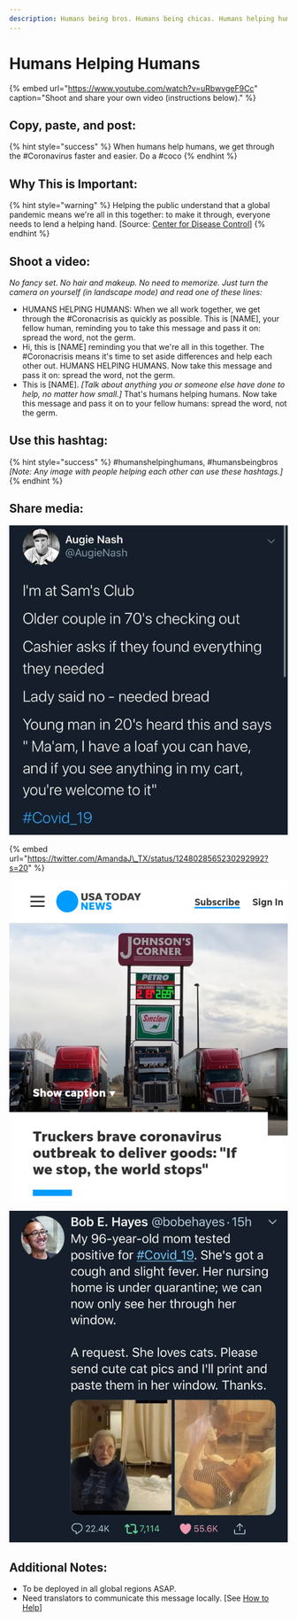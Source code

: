 ```yaml
---
description: Humans being bros. Humans being chicas. Humans helping humans.
---
```


# Humans Helping Humans

{% embed url="https://www.youtube.com/watch?v=uRbwvgeF9Cc" caption="Shoot and share your own video \(instructions below\)." %}

## Copy, paste, and post:

{% hint style="success" %}
When humans help humans, we get through the \#Coronavirus faster and easier. Do a \#coco
{% endhint %}

## Why This is Important:

{% hint style="warning" %}
Helping the public understand that a global pandemic means we're all in this together: to make it through, everyone needs to lend a helping hand. \[Source: [Center for Disease Control](https://www.cdc.gov/flu/pandemic-resources/pdf/workshop.pdf)\]
{% endhint %}

## Shoot a video:

_No fancy set. No hair and makeup. No need to memorize. Just turn the camera on yourself \(in landscape mode\) and read one of these lines:_

* HUMANS HELPING HUMANS: When we all work together, we get through the \#Coronacrisis as quickly as possible. This is \[NAME\], your fellow human, reminding you to take this message and pass it on: spread the word, not the germ. 
* Hi, this is \[NAME\] reminding you that we're all in this together. The \#Coronacrisis means it's time to set aside differences and help each other out. HUMANS HELPING HUMANS. Now take this message and pass it on: spread the word, not the germ. 
* This is \[NAME\]. _\[Talk about anything you or someone else have done to help, no matter how small.\]_ That's humans helping humans. Now take this message and pass it on to your fellow humans: spread the word, not the germ.

## Use this hashtag:

{% hint style="success" %}
\#humanshelpinghumans, \#humansbeingbros   
_\[Note: Any image with people helping each other can use these hashtags.\]_
{% endhint %}

## Share media:

![](../.gitbook/assets/humans-helping-humans-sams.jpg)

{% embed url="https://twitter.com/AmandaJ\_TX/status/1248028565230292992?s=20" %}

![](../.gitbook/assets/humans-helping-humans-truckers.png)

![](../.gitbook/assets/humans-helping-humans-cats.jpg)



## Additional Notes:

* To be deployed in all global regions ASAP.
* Need translators to communicate this message locally. \[See [How to Help](../how-to-help.md)\]

